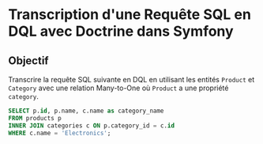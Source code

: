 # Transcription d'une Requête SQL en DQL avec Doctrine dans Symfony

## Objectif

Transcrire la requête SQL suivante en DQL en utilisant les entités `Product` et `Category` avec une relation Many-to-One où `Product` a une propriété `category`.

```sql
SELECT p.id, p.name, c.name as category_name
FROM products p
INNER JOIN categories c ON p.category_id = c.id
WHERE c.name = 'Electronics';
